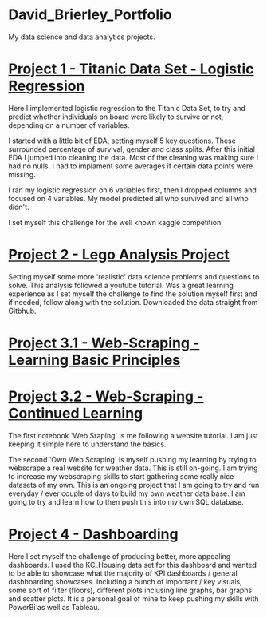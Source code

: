 # David_Brierley_Portfolio
My data science and data analytics projects. 



# [Project 1 - Titanic Data Set - Logistic Regression](https://github.com/Brierley77/Titanic-Data-Set/blob/main/Titanic%20Submission%20.ipynb)
Here I implemented logistic regression to the Titanic Data Set, to try and predict whether individuals on board were likely to survive or not, depending on a number of variables. 

I started with a little bit of EDA, setting myself 5 key questions. These surrounded percentage of survival, gender and class splits. 
After this initial EDA I jumped into cleaning the data. Most of the cleaning was making sure I had no nulls. I had to implament some averages if certain data points were missing. 

I ran my logistic regression on 6 variables first, then I dropped columns and focused on 4 variables. 
My model predicted all who survived and all who didn't.

I set myself this challenge for the well known kaggle competition.

# [Project 2 - Lego Analysis Project](https://github.com/Brierley77/Lego_Analysis_Project/blob/main/Lego%20Analysis%20Project%20.ipynb)
Setting myself some more 'realistic' data science problems and questions to solve. This analysis followed a youtube tutorial. Was a great learning experience as I set myself the challenge to find the solution myself first and if needed, follow along with the solution. Downloaded the data straight from Gitbhub.

# [Project 3.1 - Web-Scraping - Learning Basic Principles](https://github.com/Brierley77/Web_Scraping/blob/main/Web%20Scraping%20.ipynb)
# [Project 3.2 - Web-Scraping - Continued Learning](https://github.com/Brierley77/Web_Scraping/blob/main/Web%20Scraping%20.ipynb)
The first notebook 'Web Sraping' is me following a website tutorial. I am just keeping it simple here to understand the basics.

The second 'Own Web Scraping' is myself pushing my learning by trying to webscrape a real website for weather data. This is still on-going. I am trying to increase my webscraping skills to start gathering some really nice datasets of my own. This is an ongoing project that I am going to try and run everyday / ever couple of days to build my own weather data base. I am going to try and learn how to then push this into my own SQL database.

# [Project 4 - Dashboarding](https://github.com/Brierley77/PowerBi-Dashboarding)
Here I set myself the challenge of producing better, more appealing dashboards. I used the KC_Housing data set for this dashboard and wanted to be able to showcase what the majority of KPI dashboards / general dashboarding showcases. Including a bunch of important / key visuals, some sort of filter (floors), different plots inclusing line graphs, bar graphs and scatter plots. It is a personal goal of mine to keep pushing my skills with PowerBi as well as Tableau.
